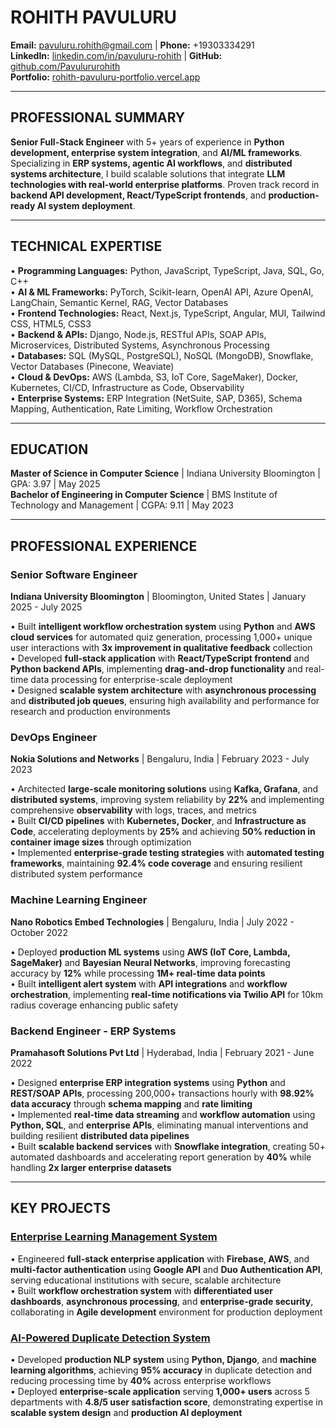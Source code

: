 # ROHITH PAVULURU

**Email:** pavuluru.rohith@gmail.com | **Phone:** +19303334291  
**LinkedIn:** [linkedin.com/in/pavuluru-rohith](https://linkedin.com/in/pavuluru-rohith) | **GitHub:** [github.com/Pavulururohith](https://github.com/Pavulururohith)  
**Portfolio:** [rohith-pavuluru-portfolio.vercel.app](https://rohith-pavuluru-portfolio.vercel.app)

---

## PROFESSIONAL SUMMARY

**Senior Full-Stack Engineer** with 5+ years of experience in **Python development, enterprise system integration**, and **AI/ML frameworks**. Specializing in **ERP systems, agentic AI workflows**, and **distributed systems architecture**, I build scalable solutions that integrate **LLM technologies with real-world enterprise platforms**. Proven track record in **backend API development, React/TypeScript frontends**, and **production-ready AI system deployment**.

---

## TECHNICAL EXPERTISE

• **Programming Languages:** Python, JavaScript, TypeScript, Java, SQL, Go, C++  
• **AI & ML Frameworks:** PyTorch, Scikit-learn, OpenAI API, Azure OpenAI, LangChain, Semantic Kernel, RAG, Vector Databases  
• **Frontend Technologies:** React, Next.js, TypeScript, Angular, MUI, Tailwind CSS, HTML5, CSS3  
• **Backend & APIs:** Django, Node.js, RESTful APIs, SOAP APIs, Microservices, Distributed Systems, Asynchronous Processing  
• **Databases:** SQL (MySQL, PostgreSQL), NoSQL (MongoDB), Snowflake, Vector Databases (Pinecone, Weaviate)  
• **Cloud & DevOps:** AWS (Lambda, S3, IoT Core, SageMaker), Docker, Kubernetes, CI/CD, Infrastructure as Code, Observability  
• **Enterprise Systems:** ERP Integration (NetSuite, SAP, D365), Schema Mapping, Authentication, Rate Limiting, Workflow Orchestration

---

## EDUCATION

**Master of Science in Computer Science** | Indiana University Bloomington | GPA: 3.97 | May 2025  
**Bachelor of Engineering in Computer Science** | BMS Institute of Technology and Management | CGPA: 9.11 | May 2023

---

## PROFESSIONAL EXPERIENCE

### Senior Software Engineer

**Indiana University Bloomington** | Bloomington, United States | January 2025 - July 2025

• Built **intelligent workflow orchestration system** using **Python** and **AWS cloud services** for automated quiz generation, processing 1,000+ unique user interactions with **3x improvement in qualitative feedback** collection  
• Developed **full-stack application** with **React/TypeScript frontend** and **Python backend APIs**, implementing **drag-and-drop functionality** and real-time data processing for enterprise-scale deployment  
• Designed **scalable system architecture** with **asynchronous processing** and **distributed job queues**, ensuring high availability and performance for research and production environments

### DevOps Engineer

**Nokia Solutions and Networks** | Bengaluru, India | February 2023 - July 2023

• Architected **large-scale monitoring solutions** using **Kafka, Grafana**, and **distributed systems**, improving system reliability by **22%** and implementing comprehensive **observability** with logs, traces, and metrics  
• Built **CI/CD pipelines** with **Kubernetes, Docker**, and **Infrastructure as Code**, accelerating deployments by **25%** and achieving **50% reduction in container image sizes** through optimization  
• Implemented **enterprise-grade testing strategies** with **automated testing frameworks**, maintaining **92.4% code coverage** and ensuring resilient distributed system performance

### Machine Learning Engineer

**Nano Robotics Embed Technologies** | Bengaluru, India | July 2022 - October 2022

• Deployed **production ML systems** using **AWS (IoT Core, Lambda, SageMaker)** and **Bayesian Neural Networks**, improving forecasting accuracy by **12%** while processing **1M+ real-time data points**  
• Built **intelligent alert system** with **API integrations** and **workflow orchestration**, implementing **real-time notifications via Twilio API** for 10km radius coverage enhancing public safety

### Backend Engineer - ERP Systems

**Pramahasoft Solutions Pvt Ltd** | Hyderabad, India | February 2021 - June 2022

• Designed **enterprise ERP integration systems** using **Python** and **REST/SOAP APIs**, processing 200,000+ transactions hourly with **98.92% data accuracy** through **schema mapping** and **rate limiting**  
• Implemented **real-time data streaming** and **workflow automation** using **Python, SQL**, and **enterprise APIs**, eliminating manual interventions and building resilient **distributed data pipelines**  
• Built **scalable backend services** with **Snowflake integration**, creating 50+ automated dashboards and accelerating report generation by **40%** while handling **2x larger enterprise datasets**

---

## KEY PROJECTS

### [Enterprise Learning Management System](https://github.com/nihalshetty-boop/P565-SP24-LMS-G21-Backend)

• Engineered **full-stack enterprise application** with **Firebase, AWS**, and **multi-factor authentication** using **Google API** and **Duo Authentication API**, serving educational institutions with secure, scalable architecture  
• Built **workflow orchestration system** with **differentiated user dashboards**, **asynchronous processing**, and **enterprise-grade security**, collaborating in **Agile development** environment for production deployment

### [AI-Powered Duplicate Detection System](https://github.com/Pavulururohith/Smart-Form)

• Developed **production NLP system** using **Python, Django**, and **machine learning algorithms**, achieving **95% accuracy** in duplicate detection and reducing processing time by **40%** across enterprise workflows  
• Deployed **enterprise-scale application** serving **1,000+ users** across 5 departments with **4.8/5 user satisfaction score**, demonstrating expertise in **scalable system design** and **production AI deployment**

